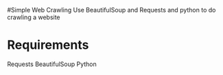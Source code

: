 #Simple Web Crawling 
Use BeautifulSoup and Requests and python to do crawling a website

# Requirements
Requests
BeautifulSoup
Python



